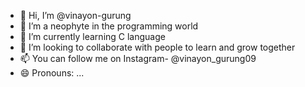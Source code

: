 - 👋 Hi, I’m @vinayon-gurung
- 👀 I’m a neophyte in the programming world
- 🌱 I’m currently learning C language
- 💞️ I’m looking to collaborate with people to learn and grow together
- 📫 You can follow me on Instagram- @vinayon_gurung09
- 😄 Pronouns: ...
  

<!---
vinayon-gurung/vinayon-gurung is a ✨ special ✨ repository because its `README.md` (this file) appears on your GitHub profile.
You can click the Preview link to take a look at your changes.
--->

